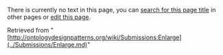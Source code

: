 There is currently no text in this page, you can [search for this page title](http://ontologydesignpatterns.org/wiki/Special:Search/Enlarge "Special:Search/Enlarge") in other pages or [edit this page](http://ontologydesignpatterns.org/wiki/index.php?title=Submissions:Enlarge&action=edit "http://ontologydesignpatterns.org/wiki/index.php?title=Submissions:Enlarge&action=edit").






Retrieved from "[http://ontologydesignpatterns.org/wiki/Submissions:Enlarge](../Submissions/Enlarge.md)"